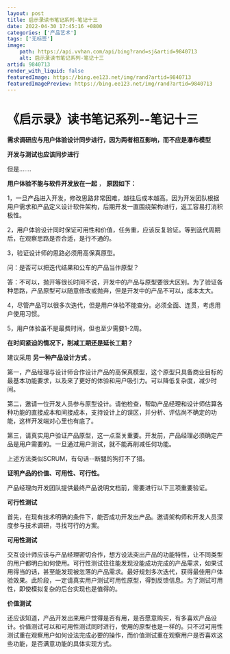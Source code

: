 ```yaml
---
layout: post
title: 启示录读书笔记系列-笔记十三
date: 2022-04-30 17:45:16 +0800
categories: ['产品艺术']
tags: ['无标签']
image:
    path: https://api.vvhan.com/api/bing?rand=sj&artid=9840713
    alt: 启示录读书笔记系列-笔记十三
artid: 9840713
render_with_liquid: false
featuredImage: https://bing.ee123.net/img/rand?artid=9840713
featuredImagePreview: https://bing.ee123.net/img/rand?artid=9840713
---
```


# 《启示录》读书笔记系列--笔记十三

**需求调研应与用户体验设计同步进行，因为两者相互影响，而不应是瀑布模型**

**开发与测试也应该同步进行**

但是.......

**用户体验不能与软件开发放在一起**
，
**原因如下：**

1，一旦产品进入开发，修改思路非常困难，越往后成本越高。因为开发团队根据用户需求和产品定义设计软件架构，后期开发一直围绕架构进行，返工容易打消积极性。

2，用户体验设计同时保证可用性和价值，任务重，应该反复验证。等到迭代周期后，在观察思路是否合适，是行不通的。

3，验证设计师的思路必须用高保真原型。

问：是否可以把迭代结果和公车的产品当作原型？

答：不可以，抛开等很长时间不说，开发中的产品与原型要很大区别。为了验证各种思路，产品原型可以随意修改或抛弃，但是开发中的产品不可以，成本太大。

4，尽管产品可以很多次迭代，但是用户体验不能查分。必须全面、连贯，考虑用户使用习惯。

5，用户体验虽不是最费时间，但也至少需要1-2周。

**在时间紧迫的情况下，削减工期还是延长工期？**

建议采用
**另一种产品设计方式**
。

第一，产品经理与设计师合作设计产品的高保真模型，这个原型只具备商业目标的最基本功能要求，以及来了更好的体验和用户吸引力。可以降低复杂度，减少时间。

第二，邀请一位开发人员参与原型设计。请他检查，帮助产品经理和设计师估算各种功能的直接成本和间接成本，支持设计上的误区，并分析、评估尚不确定的功能，这样开发端对心里也有底了。

第三，请真实用户验证产品原型，这一点至关重要。开发前，产品经理必须确定产品是用户需要的。一旦通过用户测试，就不能再削减任何功能。

上述方法类似SCRUM，有句话--断腿的狗打不了猎。

**证明产品的价值、可用性、可行性。**

产品经理向开发团队提供最终产品说明文档前，需要进行以下三项重要验证。

**可行性测试**

首先，在现有技术明确的条件下，能否成功开发出产品。邀请架构师和开发人员深度参与技术调研，寻找可行的方案。

**可用性测试**

交互设计师应该与产品经理密切合作，想方设法突出产品的功能特性，让不同类型的用户都明白如何使用。可行性测试往往能发现没能成功完成的产品需求，如果试用得当的话，甚至能发现被忽落的产品需求。最好规划多次迭代，获得最佳用户体验效果。此阶段，一定请真实用户测试可用性原型，得到反馈信息。为了测试可用性，即使模拟复杂的后台实现也是值得的。

**价值测试**

还应该知道，产品开发出来用户觉得是否有用，是否愿意购买，有多喜欢产品设计。价值测试可以和可用性测试同时进行，使用的原型也是一样的。只不过可用性测试重在观察用户如何设法完成必要的操作，而价值测试重在观察用户是否喜欢这些功能，是否满意功能的具体实现方式。